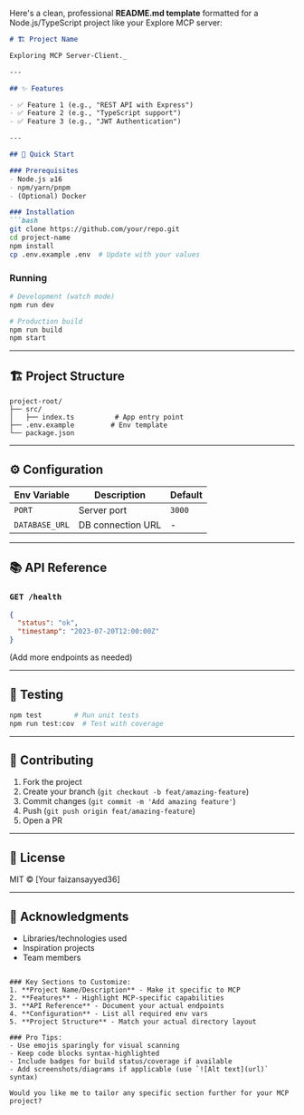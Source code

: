 Here's a clean, professional **README.md template** formatted for a Node.js/TypeScript project like your Explore MCP server:

```markdown
# 🏗️ Project Name 

Exploring MCP Server-Client._

---

## ✨ Features

- ✅ Feature 1 (e.g., "REST API with Express")
- ✅ Feature 2 (e.g., "TypeScript support")
- ✅ Feature 3 (e.g., "JWT Authentication")

---

## 🚀 Quick Start

### Prerequisites
- Node.js ≥16
- npm/yarn/pnpm
- (Optional) Docker

### Installation
```bash
git clone https://github.com/your/repo.git
cd project-name
npm install
cp .env.example .env  # Update with your values
```

### Running
```bash
# Development (watch mode)
npm run dev

# Production build
npm run build
npm start
```

---

## 🏗️ Project Structure

```
project-root/
├── src/
│   ├── index.ts          # App entry point
├── .env.example         # Env template
└── package.json
```

---

## ⚙️ Configuration

| Env Variable | Description       | Default |
|--------------|-------------------|---------|
| `PORT`       | Server port       | `3000`  |
| `DATABASE_URL` | DB connection URL | -       |

---

## 📚 API Reference

### `GET /health`
```json
{
  "status": "ok",
  "timestamp": "2023-07-20T12:00:00Z"
}
```

(Add more endpoints as needed)

---

## 🧪 Testing
```bash
npm test        # Run unit tests
npm run test:cov  # Test with coverage
```

---

## 🤝 Contributing
1. Fork the project
2. Create your branch (`git checkout -b feat/amazing-feature`)
3. Commit changes (`git commit -m 'Add amazing feature'`)
4. Push (`git push origin feat/amazing-feature`)
5. Open a PR

---

## 📜 License
MIT © [Your faizansayyed36]

---

## 🙏 Acknowledgments
- Libraries/technologies used
- Inspiration projects
- Team members
```

### Key Sections to Customize:
1. **Project Name/Description** - Make it specific to MCP
2. **Features** - Highlight MCP-specific capabilities
3. **API Reference** - Document your actual endpoints
4. **Configuration** - List all required env vars
5. **Project Structure** - Match your actual directory layout

### Pro Tips:
- Use emojis sparingly for visual scanning
- Keep code blocks syntax-highlighted
- Include badges for build status/coverage if available
- Add screenshots/diagrams if applicable (use `![Alt text](url)` syntax)

Would you like me to tailor any specific section further for your MCP project?
